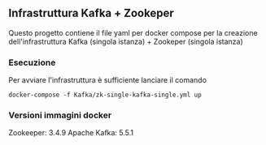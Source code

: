 ## Infrastruttura Kafka + Zookeper

Questo progetto contiene il file yaml per docker compose per la creazione dell'infrastruttura Kafka (singola istanza) + Zookeper (singola istanza)

### Esecuzione

Per avviare l'infrastruttura è sufficiente lanciare il comando

`docker-compose -f Kafka/zk-single-kafka-single.yml up`

### Versioni immagini docker

Zookeeper: 3.4.9
Apache Kafka: 5.5.1
